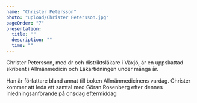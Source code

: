 ```yaml
---
name: "Christer Petersson"
photo: "upload/Christer Petersson.jpg"
pageOrder: "7"
presentation:
  title: ""
  description: ""
  time: ""
---
```

Christer Petersson, med dr och distriktsläkare i Växjö, är en uppskattad skribent i Allmänmedicin och Läkartidningen under många år. 

Han är författare bland annat till boken Allmänmedicinens vardag.  Christer kommer att leda ett samtal med Göran Rosenberg efter dennes inledningsanförande på onsdag eftermiddag